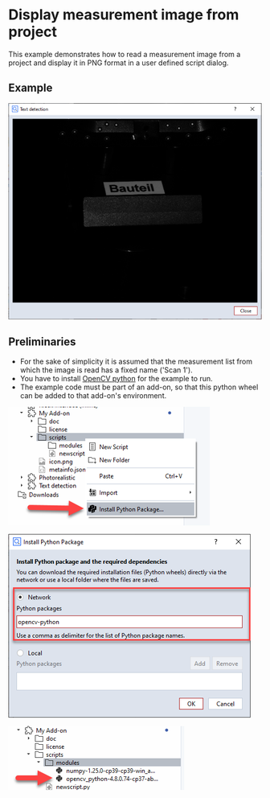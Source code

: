 # Display measurement image from project 

This example demonstrates how to read a measurement image from a project and display it in PNG format in a user defined script dialog.

## Example

![](images/dialog.png)

## Preliminaries

* For the sake of simplicity it is assumed that the measurement list from which the image is read has a fixed name ('Scan 1').
* You have to install [OpenCV python](https://pypi.org/project/opencv-python/) for the example to run.
* The example code must be part of an add-on, so that this python wheel can be added to that add-on's environment.

![](images/wheel1.png)

![](images/wheel2.png)

![](images/wheel3.png)
